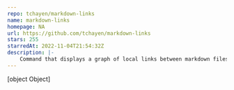 ```yaml
---
repo: tchayen/markdown-links
name: markdown-links
homepage: NA
url: https://github.com/tchayen/markdown-links
stars: 255
starredAt: 2022-11-04T21:54:32Z
description: |-
    Command that displays a graph of local links between markdown files
---
```


[object Object]
